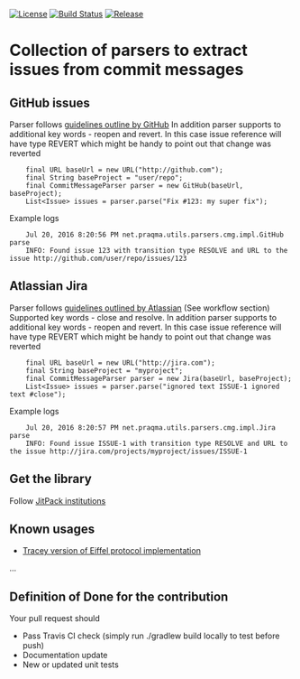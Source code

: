 [![License](https://img.shields.io/badge/license-New%20BSD-blue.svg)](LICENSE) [![Build Status](https://api.travis-ci.org/Praqma/commit-message-parser.svg?branch=master)](https://travis-ci.org/Praqma/commit-message-parser) [![Release](https://jitpack.io/v/Praqma/commit-message-parser.svg)](https://jitpack.io/#Praqma/commit-message-parser)

# Collection of parsers to extract issues from commit messages

## GitHub issues

Parser follows [guidelines outline by GitHub](https://help.github.com/articles/closing-issues-via-commit-messages/)
In addition parser supports to additional key words - reopen and revert. In this case issue reference will have type REVERT
which might be handy to point out that change was reverted

```
    final URL baseUrl = new URL("http://github.com");
    final String baseProject = "user/repo";
    final CommitMessageParser parser = new GitHub(baseUrl, baseProject);
    List<Issue> issues = parser.parse("Fix #123: my super fix");
```
Example logs

```
    Jul 20, 2016 8:20:56 PM net.praqma.utils.parsers.cmg.impl.GitHub parse
    INFO: Found issue 123 with transition type RESOLVE and URL to the issue http://github.com/user/repo/issues/123
```

## Atlassian Jira

Parser follows [guidelines outlined by Atlassian](https://confluence.atlassian.com/fisheye/using-smart-commits-298976812.html) (See workflow section)
Supported key words - close and resolve.
In addition parser supports to additional key words - reopen and revert. In this case issue reference will have type REVERT
which might be handy to point out that change was reverted

```
    final URL baseUrl = new URL("http://jira.com");
    final String baseProject = "myproject";
    final CommitMessageParser parser = new Jira(baseUrl, baseProject);
    List<Issue> issues = parser.parse("ignored text ISSUE-1 ignored text #close");
```

Example logs

```
    Jul 20, 2016 8:20:57 PM net.praqma.utils.parsers.cmg.impl.Jira parse
    INFO: Found issue ISSUE-1 with transition type RESOLVE and URL to the issue http://jira.com/projects/myproject/issues/ISSUE-1
```

## Get the library

Follow [JitPack institutions](https://jitpack.io/#Praqma/commit-message-parser)

## Known usages

* [Tracey version of Eiffel protocol implementation](https://github.com/praqma/tracey-protocol-eiffel)

...

## Definition of Done for the contribution

Your pull request should

* Pass Travis CI check (simply run ./gradlew build locally to test before push)
* Documentation update
* New or updated unit tests

